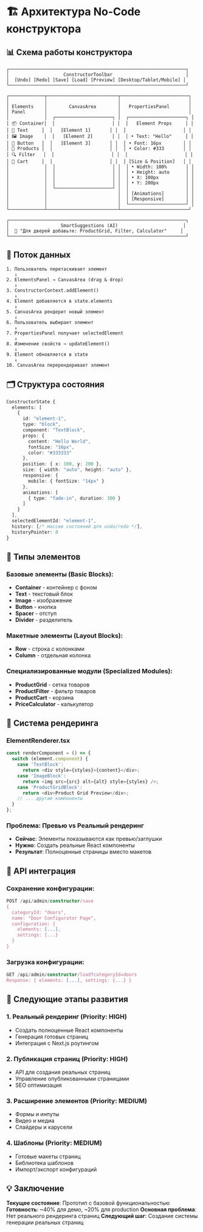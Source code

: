 # 🏗️ Архитектура No-Code конструктора

## 📊 Схема работы конструктора

```
┌─────────────────────────────────────────────────────────────────┐
│                    ConstructorToolbar                           │
│  [Undo] [Redo] [Save] [Load] [Preview] [Desktop/Tablet/Mobile] │
└─────────────────────────────────────────────────────────────────┘

┌─────────────┬──────────────────────────┬─────────────────────────┐
│             │                          │                         │
│ Elements    │        CanvasArea        │   PropertiesPanel       │
│ Panel       │                          │                         │
│             │  ┌─────────────────────┐ │  ┌─────────────────────┐ │
│ 📦 Container│  │                     │ │  │   Element Props     │ │
│ 📝 Text     │  │   [Element 1]       │ │  │                     │ │
│ 🖼️ Image    │  │   [Element 2]       │ │  │ • Text: "Hello"     │ │
│ 🔘 Button   │  │   [Element 3]       │ │  │ • Font: 16px        │ │
│ 🏪 Products │  │                     │ │  │ • Color: #333       │ │
│ 🔍 Filter   │  │                     │ │  │                     │ │
│ 🛒 Cart     │  │                     │ │  │ [Size & Position]   │ │
│             │  │                     │ │  │ • Width: 100%       │ │
│             │  │                     │ │  │ • Height: auto      │ │
│             │  │                     │ │  │ • X: 100px          │ │
│             │  │                     │ │  │ • Y: 200px          │ │
│             │  └─────────────────────┘ │  │                     │ │
│             │                          │  │ [Animations]        │ │
│             │                          │  │ [Responsive]        │ │
│             │                          │  └─────────────────────┘ │
└─────────────┴──────────────────────────┴─────────────────────────┘

┌─────────────────────────────────────────────────────────────────┐
│                   SmartSuggestions (AI)                        │
│  🤖 "Для дверей добавьте: ProductGrid, Filter, Calculator"     │
└─────────────────────────────────────────────────────────────────┘
```

## 🔄 Поток данных

```
1. Пользователь перетаскивает элемент
   ↓
2. ElementsPanel → CanvasArea (drag & drop)
   ↓
3. ConstructorContext.addElement()
   ↓
4. Element добавляется в state.elements
   ↓
5. CanvasArea рендерит новый элемент
   ↓
6. Пользователь выбирает элемент
   ↓
7. PropertiesPanel получает selectedElement
   ↓
8. Изменение свойств → updateElement()
   ↓
9. Element обновляется в state
   ↓
10. CanvasArea перерендеривает элемент
```

## 🗂️ Структура состояния

```typescript
ConstructorState {
  elements: [
    {
      id: "element-1",
      type: "block",
      component: "TextBlock",
      props: {
        content: "Hello World",
        fontSize: "16px",
        color: "#333333"
      },
      position: { x: 100, y: 200 },
      size: { width: "auto", height: "auto" },
      responsive: {
        mobile: { fontSize: "14px" }
      },
      animations: [
        { type: "fade-in", duration: 300 }
      ]
    }
  ],
  selectedElementId: "element-1",
  history: [/* массив состояний для undo/redo */],
  historyPointer: 0
}
```

## 🧩 Типы элементов

### Базовые элементы (Basic Blocks):
- **Container** - контейнер с фоном
- **Text** - текстовый блок
- **Image** - изображение
- **Button** - кнопка
- **Spacer** - отступ
- **Divider** - разделитель

### Макетные элементы (Layout Blocks):
- **Row** - строка с колонками
- **Column** - отдельная колонка

### Специализированные модули (Specialized Modules):
- **ProductGrid** - сетка товаров
- **ProductFilter** - фильтр товаров
- **ProductCart** - корзина
- **PriceCalculator** - калькулятор

## 🎨 Система рендеринга

### ElementRenderer.tsx
```typescript
const renderComponent = () => {
  switch (element.component) {
    case 'TextBlock':
      return <div style={styles}>{content}</div>;
    case 'ImageBlock':
      return <img src={src} alt={alt} style={styles} />;
    case 'ProductGridBlock':
      return <div>Product Grid Preview</div>;
    // ... другие компоненты
  }
};
```

### Проблема: Превью vs Реальный рендеринг
- **Сейчас**: Элементы показываются как превью/заглушки
- **Нужно**: Создать реальные React компоненты
- **Результат**: Полноценные страницы вместо макетов

## 🔧 API интеграция

### Сохранение конфигурации:
```typescript
POST /api/admin/constructor/save
{
  categoryId: "doors",
  name: "Door Configurator Page",
  configuration: {
    elements: [...],
    settings: {...}
  }
}
```

### Загрузка конфигурации:
```typescript
GET /api/admin/constructor/load?categoryId=doors
Response: { elements: [...], settings: {...} }
```

## 🚀 Следующие этапы развития

### 1. Реальный рендеринг (Priority: HIGH)
- Создать полноценные React компоненты
- Генерация готовых страниц
- Интеграция с Next.js роутингом

### 2. Публикация страниц (Priority: HIGH)
- API для создания реальных страниц
- Управление опубликованными страницами
- SEO оптимизация

### 3. Расширение элементов (Priority: MEDIUM)
- Формы и инпуты
- Видео и медиа
- Слайдеры и карусели

### 4. Шаблоны (Priority: MEDIUM)
- Готовые макеты страниц
- Библиотека шаблонов
- Импорт/экспорт конфигураций

## 💡 Заключение

**Текущее состояние**: Прототип с базовой функциональностью
**Готовность**: ~40% для демо, ~20% для production
**Основная проблема**: Нет реального рендеринга страниц
**Следующий шаг**: Создание системы генерации реальных страниц



